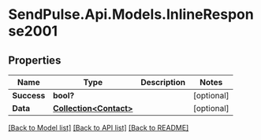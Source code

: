 # SendPulse.Api.Models.InlineResponse2001
## Properties

Name | Type | Description | Notes
------------ | ------------- | ------------- | -------------
**Success** | **bool?** |  | [optional] 
**Data** | [**Collection&lt;Contact&gt;**](Contact.md) |  | [optional] 

[[Back to Model list]](../README.md#documentation-for-models) [[Back to API list]](../README.md#documentation-for-api-endpoints) [[Back to README]](../README.md)
